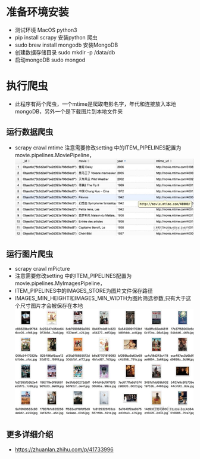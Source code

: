 # 准备环境安装
- 测试环境 MacOS python3
- pip install scrapy 安装python 爬虫
- sudo brew install mongodb 安装MongoDB 
- 创建数据存储目录 sudo mkdir -p /data/db
- 启动mongoDB sudo mongod


# 执行爬虫
- 此程序有两个爬虫，一个mtime是爬取电影名字，年代和连接放入本地mongoDB，另外一个是下载图片到本地文件夹

## 运行数据爬虫 
- scrapy crawl mtime 注意需要修改setting 中的ITEM_PIPELINES配置为movie.pipelines.MoviePipeline，
![mobie_data](https://raw.githubusercontent.com/Danielyan86/Movie-scrapy/mtime/readme_pic/mtime_data.jpg)

## 运行图片爬虫 
- scrapy crawl mPicture 
- 注意需要修改setting 中的ITEM_PIPELINES配置为 movie.pipelines.MyImagesPipeline，
- ITEM_PIPELINES中的IMAGES_STORE为图片文件保存路径
- IMAGES_MIN_HEIGHT和IMAGES_MIN_WIDTH为图片筛选参数,只有大于这个尺寸图片才会被保存在本地
![movie_pictures](https://raw.githubusercontent.com/Danielyan86/Movie-scrapy/mtime/readme_pic/mtime_picture.jpg)

## 更多详细介绍
- https://zhuanlan.zhihu.com/p/41733996
